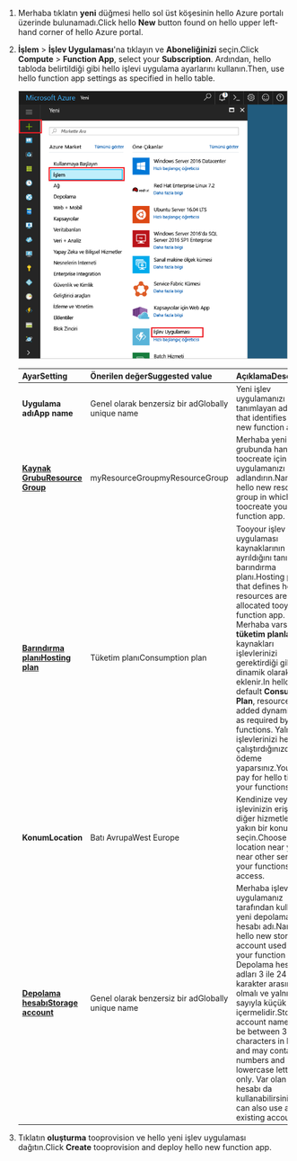 1. <span data-ttu-id="acb9d-101">Merhaba tıklatın **yeni** düğmesi hello sol üst köşesinin hello Azure portalı üzerinde bulunamadı.</span><span class="sxs-lookup"><span data-stu-id="acb9d-101">Click hello **New** button found on hello upper left-hand corner of hello Azure portal.</span></span>

1. <span data-ttu-id="acb9d-102">**İşlem** > **İşlev Uygulaması**'na tıklayın ve **Aboneliğinizi** seçin.</span><span class="sxs-lookup"><span data-stu-id="acb9d-102">Click **Compute** > **Function App**, select your **Subscription**.</span></span> <span data-ttu-id="acb9d-103">Ardından, hello tabloda belirtildiği gibi hello işlevi uygulama ayarlarını kullanın.</span><span class="sxs-lookup"><span data-stu-id="acb9d-103">Then, use hello function app settings as specified in hello table.</span></span>

    ![Hello Azure portal işlev uygulaması oluşturma](./media/functions-create-function-app-portal/function-app-create-flow.png)

    | <span data-ttu-id="acb9d-105">Ayar</span><span class="sxs-lookup"><span data-stu-id="acb9d-105">Setting</span></span>      | <span data-ttu-id="acb9d-106">Önerilen değer</span><span class="sxs-lookup"><span data-stu-id="acb9d-106">Suggested value</span></span>  | <span data-ttu-id="acb9d-107">Açıklama</span><span class="sxs-lookup"><span data-stu-id="acb9d-107">Description</span></span>                                        |
    | ------------ |  ------- | -------------------------------------------------- |
    | <span data-ttu-id="acb9d-108">**Uygulama adı**</span><span class="sxs-lookup"><span data-stu-id="acb9d-108">**App name**</span></span> | <span data-ttu-id="acb9d-109">Genel olarak benzersiz bir ad</span><span class="sxs-lookup"><span data-stu-id="acb9d-109">Globally unique name</span></span> | <span data-ttu-id="acb9d-110">Yeni işlev uygulamanızı tanımlayan ad.</span><span class="sxs-lookup"><span data-stu-id="acb9d-110">Name that identifies your new function app.</span></span> | 
    | <span data-ttu-id="acb9d-111">**[Kaynak Grubu](../articles/azure-resource-manager/resource-group-overview.md)**</span><span class="sxs-lookup"><span data-stu-id="acb9d-111">**[Resource Group](../articles/azure-resource-manager/resource-group-overview.md)**</span></span> |  <span data-ttu-id="acb9d-112">myResourceGroup</span><span class="sxs-lookup"><span data-stu-id="acb9d-112">myResourceGroup</span></span> | <span data-ttu-id="acb9d-113">Merhaba yeni kaynak grubunda hangi toocreate için işlevi uygulamanızı adlandırın.</span><span class="sxs-lookup"><span data-stu-id="acb9d-113">Name for hello new resource group in which toocreate your function app.</span></span> | 
    | <span data-ttu-id="acb9d-114">**[Barındırma planı](../articles/azure-functions/functions-scale.md)**</span><span class="sxs-lookup"><span data-stu-id="acb9d-114">**[Hosting plan](../articles/azure-functions/functions-scale.md)**</span></span> |   <span data-ttu-id="acb9d-115">Tüketim planı</span><span class="sxs-lookup"><span data-stu-id="acb9d-115">Consumption plan</span></span> | <span data-ttu-id="acb9d-116">Tooyour işlev uygulaması kaynaklarının nasıl ayrıldığını tanımlar barındırma planı.</span><span class="sxs-lookup"><span data-stu-id="acb9d-116">Hosting plan that defines how resources are allocated tooyour function app.</span></span> <span data-ttu-id="acb9d-117">Merhaba varsayılan **tüketim planlama**, kaynakları işlevlerinizi gerektirdiği gibi dinamik olarak eklenir.</span><span class="sxs-lookup"><span data-stu-id="acb9d-117">In hello default **Consumption Plan**, resources are added dynamically as required by your functions.</span></span> <span data-ttu-id="acb9d-118">Yalnızca işlevlerinizi hello çalıştırdığınızda için ödeme yaparsınız.</span><span class="sxs-lookup"><span data-stu-id="acb9d-118">You only pay for hello time your functions run.</span></span>   |
    | <span data-ttu-id="acb9d-119">**Konum**</span><span class="sxs-lookup"><span data-stu-id="acb9d-119">**Location**</span></span> | <span data-ttu-id="acb9d-120">Batı Avrupa</span><span class="sxs-lookup"><span data-stu-id="acb9d-120">West Europe</span></span> | <span data-ttu-id="acb9d-121">Kendinize veya işlevinizin erişeceği diğer hizmetlere yakın bir konum seçin.</span><span class="sxs-lookup"><span data-stu-id="acb9d-121">Choose a location near you or near other services your functions will access.</span></span> |
    | <span data-ttu-id="acb9d-122">**[Depolama hesabı](../articles/storage/common/storage-create-storage-account.md#create-a-storage-account)**</span><span class="sxs-lookup"><span data-stu-id="acb9d-122">**[Storage account](../articles/storage/common/storage-create-storage-account.md#create-a-storage-account)**</span></span> |  <span data-ttu-id="acb9d-123">Genel olarak benzersiz bir ad</span><span class="sxs-lookup"><span data-stu-id="acb9d-123">Globally unique name</span></span> |  <span data-ttu-id="acb9d-124">Merhaba işlevi uygulamanız tarafından kullanılan yeni depolama hesabı adı.</span><span class="sxs-lookup"><span data-stu-id="acb9d-124">Name of hello new storage account used by your function app.</span></span> <span data-ttu-id="acb9d-125">Depolama hesabı adları 3 ile 24 karakter arasında olmalı ve yalnızca sayıyla küçük harf içermelidir.</span><span class="sxs-lookup"><span data-stu-id="acb9d-125">Storage account names must be between 3 and 24 characters in length and may contain numbers and lowercase letters only.</span></span> <span data-ttu-id="acb9d-126">Var olan bir hesabı da kullanabilirsiniz.</span><span class="sxs-lookup"><span data-stu-id="acb9d-126">You can also use an existing account.</span></span> |

1. <span data-ttu-id="acb9d-127">Tıklatın **oluşturma** tooprovision ve hello yeni işlev uygulaması dağıtın.</span><span class="sxs-lookup"><span data-stu-id="acb9d-127">Click **Create** tooprovision and deploy hello new function app.</span></span>
